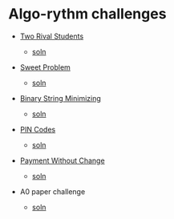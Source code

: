 # Algo-rythm challenges

* [Two Rival Students][1]
    *  [soln](./_two_rival_students.py)


* [Sweet Problem][2]
    *  [soln](./_sweet_prblm.py)


* [Binary String Minimizing][3]
    *  [soln](./_biniary_string_minimizing.py)


* [PIN Codes][4]
    *  [soln](./_pin_codes.py)


* [Payment Without Change][5]
    *  [soln](./_payment_wiz_out_change.py)


* A0 paper challenge
    *  [soln](./_A0_paper_challenge.py)


[1]: https://codeforces.com/problemset/problem/1257/A
[2]: https://codeforces.com/problemset/problem/1263/A
[3]: https://codeforces.com/contest/1256/problem/D
[4]: https://codeforces.com/problemset/problem/1263/B
[5]: https://codeforces.com/problemset/problem/1256/A
